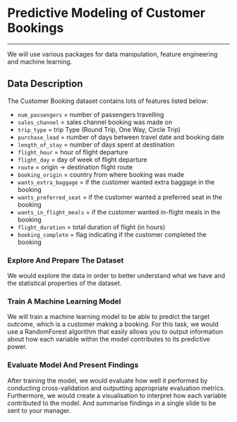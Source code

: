 # Predictive Modeling of Customer Bookings

---

We will use various packages for data manipulation, feature engineering and machine learning.

## Data Description

The Customer Booking dataset contains lots of features listed below:

- `num_passengers` = number of passengers travelling
- `sales_channel` = sales channel booking was made on
- `trip_type` = trip Type (Round Trip, One Way, Circle Trip)
- `purchase_lead` = number of days between travel date and booking date
- `length_of_stay` = number of days spent at destination
- `flight_hour` = hour of flight departure
- `flight_day` = day of week of flight departure
- `route` = origin -> destination flight route
- `booking_origin` = country from where booking was made
- `wants_extra_baggage` = if the customer wanted extra baggage in the booking
- `wants_preferred_seat` = if the customer wanted a preferred seat in the booking
- `wants_in_flight_meals` = if the customer wanted in-flight meals in the booking
- `flight_duration` = total duration of flight (in hours)
- `booking_complete` = flag indicating if the customer completed the booking

### Explore And Prepare The Dataset

We would explore the data in order to better understand what we have and the statistical properties of the dataset.

### Train A Machine Learning Model

We will train a machine learning model to be able to predict the target outcome, which is a customer making a booking. For this task, we would use a RandomForest algorithm that easily allows you to output information about how each variable within the model contributes to its predictive power. 

### Evaluate Model And Present Findings

After training the model, we would evaluate how well it performed by conducting cross-validation and outputting appropriate evaluation metrics. Furthermore, we would create a visualisation to interpret how each variable contributed to the model. And summarise findings in a single slide to be sent to your manager.

